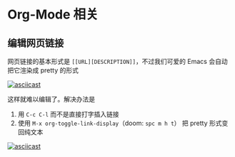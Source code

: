 # Org-Mode 相关

## 编辑网页链接

网页链接的基本形式是 `[[URL][DESCRIPTION]]`，不过我们可爱的 Emacs 会自动把它渲染成 pretty 的形式

[![asciicast](https://asciinema.org/a/QFHMISN9qgDhcSXal2GXAtCjB.svg)](https://asciinema.org/a/QFHMISN9qgDhcSXal2GXAtCjB)

这样就难以编辑了。解决办法是

1. 用 `C-c C-l` 而不是直接打字插入链接
2. 使用 `M-x org-toggle-link-display`（doom: `spc m h t`） 把 pretty 形式变回纯文本

[![asciicast](https://asciinema.org/a/435bi9kFNM3eCIHMSbHQde29N.svg)](https://asciinema.org/a/435bi9kFNM3eCIHMSbHQde29N)
